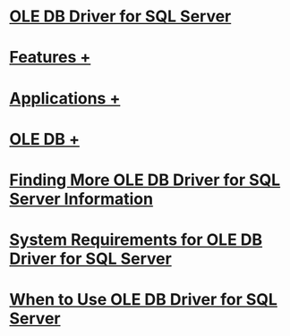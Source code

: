 # [OLE DB Driver for SQL Server](oledb-driver-for-sql-server.md)
# [Features +](../oledb/features/oledb-driver-for-sql-server-features.md)
# [Applications +](../oledb/applications/building-applications-with-oledb-driver-for-sql-server.md)
# [OLE DB +](../oledb/ole-db/oledb-driver-for-sql-server-programming.md)

# [Finding More OLE DB Driver for SQL Server Information](finding-more-oledb-driver-for-sql-server-information.md)
# [System Requirements for OLE DB Driver for SQL Server](system-requirements-for-oledb-driver-for-sql-server.md)
# [When to Use OLE DB Driver for SQL Server](when-to-use-oledb-driver-for-sql-server.md)

